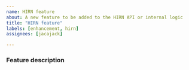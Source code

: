 ```yaml
---
name: HIRN feature
about: A new feature to be added to the HIRN API or internal logic
title: "HIRN feature"
labels: [enhancement, hirn]
assignees: [jacajack]

---
```


### Feature description

<!-- Feature description goes here -->